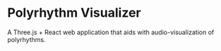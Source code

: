 # Polyrhythm Visualizer

A Three.js + React web application that aids with audio-visualization of polyrhythms.
